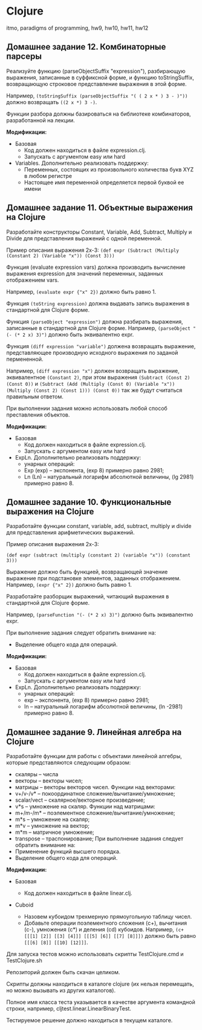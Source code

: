 # Clojure
itmo, paradigms of programming, hw9, hw10, hw11, hw12
## Домашнее задание 12. Комбинаторные парсеры

Реализуйте функцию (parseObjectSuffix "expression"), разбирающую выражения, записанные в суффиксной форме, и функцию toStringSuffix, возвращающую строковое представление выражения в этой форме. 

Например,
`(toStringSuffix (parseObjectSuffix "( ( 2 x * ) 3 - )"))`
должно возвращать `((2 x *) 3 -)`.

Функции разбора должны базироваться на библиотеке комбинаторов, разработанной на лекции.

**Модификации:**

* Базовая
  * Код должен находиться в файле expression.clj.
  * Запускать c аргументом easy или hard
* Variables. Дополнительно реализовать поддержку:
  * Переменных, состоящих из произвольного количества букв XYZ в любом регистре
  * Настоящее имя переменной определяется первой буквой ее имени
  
## Домашнее задание 11. Объектные выражения на Clojure

Разработайте конструкторы Constant, Variable, Add, Subtract, Multiply и Divide для представления выражений с одной переменной.

Пример описания выражения 2x-3:
`(def expr
  (Subtract
    (Multiply
      (Constant 2)
      (Variable "x"))
    (Const 3)))`
                    
Функция (evaluate expression vars) должна производить вычисление выражения expression для значений переменных, заданных отображением vars. 

Например, `(evaluate expr {"x" 2})` должно быть равно 1.

Функция `(toString expression)` должна выдавать запись выражения в стандартной для Clojure форме.

Функция `(parseObject "expression")` должна разбирать выражения, записанные в стандартной для Clojure форме. 
Например,
`(parseObject "(- (* 2 x) 3)")`
должно быть эквивалентно expr.

Функция `(diff expression "variable")` должена возвращать выражение, представляющее производную исходного выражения по заданой пермененной. 

Например, `(diff expression "x")` должен возвращать выражение, эквивалентное `(Constant 2)`, при этом выражения `(Subtract (Const 2) (Const 0))` и
`(Subtract
  (Add
    (Multiply (Const 0) (Variable "x"))
    (Multiply (Const 2) (Const 1)))
  (Const 0))` так же будут считаться правильным ответом.

При выполнении задания можно использовать любой способ преставления объектов.

**Модификации:**

* Базовая
  * Код должен находиться в файле expression.clj.
  * Запускать c аргументом easy или hard
* ExpLn. Дополнительно реализовать поддержку:
  * унарных операций:
  * Exp (exp) – экспонента, (exp 8) примерно равно 2981;
  * Ln (Ln) – натуральный логарифм абсолютной величины, (lg 2981) примерно равно 8.

## Домашнее задание 10. Функциональные выражения на Clojure

Разработайте функции constant, variable, add, subtract, multiply и divide для представления арифметических выражений.

Пример описания выражения 2x-3:

`(def expr
  (subtract
    (multiply
      (constant 2)
      (variable "x"))
    (constant 3)))`
                    
Выражение должно быть функцией, возвращающей значение выражение при подстановке элементов, заданных отображением. 
Например, `(expr {"x" 2})` должно быть равно 1.

Разработайте разборщик выражений, читающий выражения в стандартной для Clojure форме. 

Например,
`(parseFunction "(- (* 2 x) 3)")`
должно быть эквивалентно expr.

При выполнение задания следует обратить внимание на:
* Выделение общего кода для операций.

**Модификации:**

* Базовая
  * Код должен находиться в файле expression.clj.
  * Запускать c аргументом easy или hard
* ExpLn. Дополнительно реализовать поддержку:
  * унарных операций:
  * exp – экспонента, (exp 8) примерно равно 2981;
  * ln – натуральный логарифм абсолютной величины, (ln -2981) примерно равно 8.

## Домашнее задание 9. Линейная алгебра на Clojure
Разработайте функции для работы с объектами линейной алгебры, которые представляются следующим образом:
* скаляры – числа
* векторы – векторы чисел;
* матрицы – векторы векторов чисел.
Функции над векторами:
* v+/v-/v* – покоординатное сложение/вычитание/умножение;
* scalar/vect – скалярное/векторное произведение;
* v*s – умножение на скаляр.
Функции над матрицами:
* m+/m-/m* – поэлементное сложение/вычитание/умножение;
* m*s – умножение на скаляр;
* m*v – умножение на вектор;
* m*m – матричное умножение;
* transpose – траспонирование;
При выполнение задания следует обратить внимание на:
* Применение функций высшего порядка.
* Выделение общего кода для операций.

**Модификации:**

* Базовая
  * Код должен находиться в файле linear.clj.

* Cuboid
  * Назовем кубоидом трехмерную прямоугольную таблицу чисел.
  * Добавьте операции поэлементного сложения (c+), вычитания (c-), умножения (c*) и деления (cd) кубоидов. Например, `(с+ [[[1] [2]] [[3] [4]]] [[[5] [6]] [[7] [8]]])` должно быть равно `[[[6] [8]] [[10] [12]]]`.


Для запуска тестов можно использовать скрипты TestClojure.cmd и TestClojure.sh

Репозиторий должен быть скачан целиком.

Скрипты должны находиться в каталоге clojure (их нельзя перемещать, но можно вызывать из других каталогов).

Полное имя класса теста указывается в качестве аргумента командной строки, например, cljtest.linear.LinearBinaryTest.

Тестируемое решение должно находиться в текущем каталоге.
